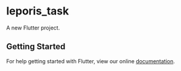 # leporis_task

A new Flutter project.

## Getting Started

For help getting started with Flutter, view our online
[documentation](https://flutter.io/).
